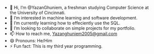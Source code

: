 - 👋 Hi, I’m @YazanGhuniem, a freshman studying Computer Science at the University of Cincinnati.
- 👀 I’m interested in machine learning and software development.
- 🌱 I’m currently learning how to effeciently use the SQL.
- 💞️ I’m looking to collaborate on simple projects for my portfolio.
- 📫 How to reach me, Yazanghuniem2005@gmail.com
- 😄 Pronouns: He/Him
- ⚡ Fun fact: This is my third year programming.

<!---
YazanGhuniem/YazanGhuniem is a ✨ special ✨ repository because its `README.md` (this file) appears on your GitHub profile.
You can click the Preview link to take a look at your changes.
--->
